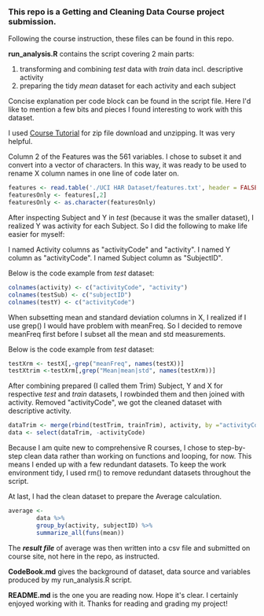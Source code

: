 


### This repo is a Getting and Cleaning Data Course project submission.

Following the course instruction, these files can be found in this repo.

**run_analysis.R** contains the script covering 2 main parts:

1. transforming and combining *test* data with *train* data incl. descriptive activity
2. preparing the tidy *mean* dataset for each activity and each subject

Concise explanation per code block can be found in the script file. Here I'd like to mention a few bits and pieces I found interesting to work with this dataset.

I used [Course Tutorial](https://github.com/lgreski/datasciencectacontent/blob/master/markdown/rprog-downloadingFiles.md) for zip file download and unzipping. It was very helpful.

Column 2 of the Features was the 561 variables. I chose to subset it and convert into a vector of characters. In this way, it was ready to be used to rename X column names in one line of code later on.

```R
features <- read.table('./UCI HAR Dataset/features.txt', header = FALSE)
featuresOnly <- features[,2]
featuresOnly <- as.character(featuresOnly)
```

After inspecting Subject and Y in *test* (because it was the smaller dataset), I realized Y was activity for each Subject. So I did the following to make life easier for myself:

I named Activity columns as "activityCode" and "activity".
I named Y column as "activityCode".
I named Subject column as "SubjectID". 

Below is the code example from *test* dataset:

```R
colnames(activity) <- c("activityCode", "activity")
colnames(testSub) <- c("subjectID")
colnames(testY) <- c("activityCode")
```

When subsetting mean and standard deviation columns in X, I realized if I use grep() I would have problem with meanFreq. So I decided to remove meanFreq first before I subset all the mean and std measurements.

Below is the code example from *test* dataset:

```R
testXrm <- testX[,-grep("meanFreq", names(testX))]
testXtrim <-testXrm[,grep("Mean|mean|std", names(testXrm))]
```

After combining prepared (I called them Trim) Subject, Y and X for respective *test* and *train* datasets, I rowbinded them and then joined with activity. Removed "activityCode", we got the cleaned dataset with descriptive activity.

```R
dataTrim <- merge(rbind(testTrim, trainTrim), activity, by ="activityCode")
data <- select(dataTrim, -activityCode)
```

Because I am quite new to comprehensive R courses, I chose to step-by-step clean data rather than working on functions and looping, for now. This means I ended up with a few redundant datasets. To keep the work environment tidy, I used rm() to remove redundant datasets throughout the script.

At last, I had the clean dataset to prepare the Average calculation. 

```R
average <-
        data %>%
        group_by(activity, subjectID) %>%
        summarize_all(funs(mean))
```

The **_result file_** of average was then written into a csv file and submitted on course site, not here in the repo, as instructed.


**CodeBook.md** gives the background of dataset, data source and variables produced by my run_analysis.R script.


**README.md** is the one you are reading now. Hope it's clear. I certainly enjoyed working with it. Thanks for reading and grading my project!








